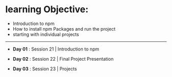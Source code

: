 # learning Objective:
- Introduction to npm
- How to install npm Packages and run the project
- starting with individual projects

<hr/>

- **Day 01** : Session 21 | Introduction to npm

- **Day 02** : Session 22 | Final Project Presentation

- **Day 03** : Session 23 | Projects
